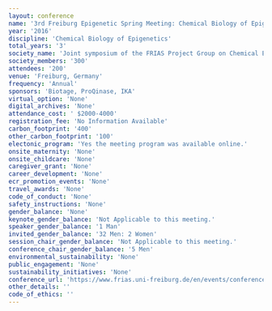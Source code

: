 ```yaml
---
layout: conference 
name: '3rd Freiburg Epigenetic Spring Meeting: Chemical Biology of Epigenetics '
year: '2016'
discipline: 'Chemical Biology of Epigenetics'
total_years: '3'
society_name: 'Joint symposium of the FRIAS Project Group on Chemical Epigenetics and the CRC992 Medical Epigenetics (MEDEP)'
society_members: '300'
attendees: '200'
venue: 'Freiburg, Germany'
frequency: 'Annual'
sponsors: 'Biotage, ProQinase, IKA'
virtual_option: 'None'
digital_archives: 'None'
attendance_cost: ' $2000-4000'
registration_fee: 'No Information Available'
carbon_footprint: '400'
other_carbon_footprint: '100'
electonic_program: 'Yes the meeting program was available online.'
onsite_maternity: 'None'
onsite_childcare: 'None'
caregiver_grant: 'None'
career_development: 'None'
ecr_promotion_events: 'None'
travel_awards: 'None'
code_of_conduct: 'None'
safety_instructions: 'None'
gender_balance: 'None'
keynote_gender_balance: 'Not Applicable to this meeting.'
speaker_gender_balance: '1 Man'
invited_gender_balance: '32 Men: 2 Women'
session_chair_gender_balance: 'Not Applicable to this meeting.'
conference_chair_gender_balance: '5 Men'
environmental_sustainability: 'None'
public_engagement: 'None'
sustainability_initiatives: 'None'
conference_url: 'https://www.frias.uni-freiburg.de/en/events/conferences/3rd-freiburg-epigenetic-spring-meeting-chemical-biology-of-epigenetics'
other_details: ''
code_of_ethics: ''
---
```

